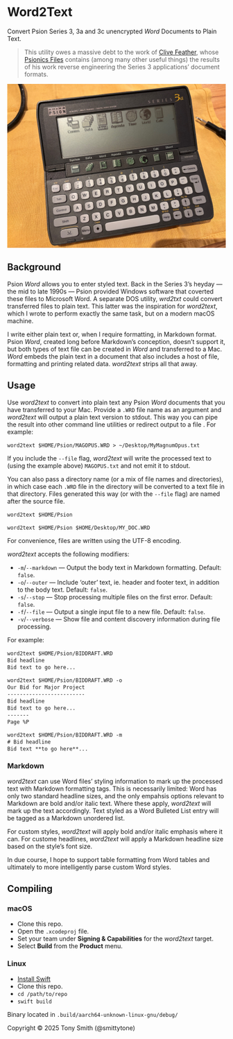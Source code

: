 # Word2Text

Convert Psion Series 3, 3a and 3c unencrypted *Word* Documents to Plain Text.

> This utility owes a massive debt to the work of [Clive Feather](https://www.davros.org), whose [Psionics Files](https://www.davros.org/psion/psionics/) contains (among many other useful things) the results of his work reverse engineering the Series 3 applications’ document formats.

![Palmtop from the 1990s: The Psion Series 3a](./images/psion-series-3a.jpg)

## Background

Psion *Word* allows you to enter styled text. Back in the Series 3’s heyday — the mid to late 1990s — Psion provided Windows software that coverted these files to Microsoft Word. A separate DOS utility, *wrd2txt* could convert transferred files to plain text. This latter was the inspiration for *word2text*, which I wrote to perform exactly the same task, but on a modern macOS machine.

I write either plain text or, when I require formatting, in Markdown format. Psion *Word*, created long before Markdown’s conception, doesn’t support it, but both types of text file can be created in *Word* and transferred to a Mac. *Word* embeds the plain text in a document that also includes a host of file, formatting and printing related data. *word2text* strips all that away.

## Usage

Use *word2text* to convert into plain text any Psion *Word* documents that you have transferred to your Mac. Provide a `.WRD` file name as an argument and *word2text* will output a plain text version to stdout. This way you can pipe the result into other command line utilities or redirect output to a file . For example:

```shell
word2text $HOME/Psion/MAGOPUS.WRD > ~/Desktop/MyMagnumOpus.txt
```

If you include the `--file` flag, *word2text* will write the processed text to (using the example above) `MAGOPUS.txt` and not emit it to stdout.

You can also pass a directory name (or a mix of file names and directories), in which case each `.WRD` file in the directory will be converted to a text file in that directory. Files generated this way (or with the `--file` flag) are named after the source file.

```shell
word2text $HOME/Psion
```

```shell
word2text $HOME/Psion $HOME/Desktop/MY_DOC.WRD
```

For convenience, files are written using the UTF-8 encoding.

*word2text* accepts the following modifiers:

* `-m`/`--markdown` — Output the body text in Markdown formatting. Default: `false`.
* `-o`/`--outer` — Include ‘outer’ text, ie. header and footer text, in addition to the body text. Default: `false`.
* `-s`/`--stop` — Stop processing multiple files on the first error. Default: `false`.
* `-f`/`--file` — Output a single input file to a new file. Default: `false`.
* `-v`/`--verbose` — Show file and content discovery information during file processing.

For example:

```shell
word2text $HOME/Psion/BIDDRAFT.WRD
Bid headline
Bid text to go here...
```

```shell
word2text $HOME/Psion/BIDDRAFT.WRD -o
Our Bid for Major Project
-------------------------
Bid headline
Bid text to go here...
-------
Page %P
```

```shell
word2text $HOME/Psion/BIDDRAFT.WRD -m
# Bid headline
Bid text **to go here**...
```

### Markdown

*word2text* can use Word files’ styling information to mark up the processed text with Markdown formatting tags. This is necessarily limited: Word has only two standard headline sizes, and the only empahsis options relevant to Markdown are bold and/or italic text. Where these apply, *word2text* will mark up the text accordingly. Text styled as a Word Bulleted List entry will be tagged as a Markdown unordered list.

For custom styles, *word2text* will apply bold and/or italic emphasis where it can. For custome headlines, *word2text* will apply a Markdown headline size based on the style’s font size.

In due course, I hope to support table formatting from Word tables and ultimately to more intelligently parse custom Word styles. 

## Compiling

### macOS

* Clone this repo.
* Open the `.xcodeproj` file.
* Set your team under **Signing & Capabilities** for the *word2text* target.
* Select **Build** from the **Product** menu.

### Linux

* [Install Swift](https://www.swift.org/install/linux/)
* Clone this repo.
* `cd /path/to/repo`
* `swift build`

Binary located in `.build/aarch64-unknown-linux-gnu/debug/`

Copyright © 2025 Tony Smith (@smittytone)
